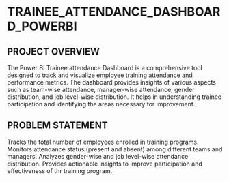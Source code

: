 # TRAINEE_ATTENDANCE_DASHBOARD_POWERBI
## PROJECT OVERVIEW
The Power BI Trainee attendance Dashboard is a comprehensive tool designed to track and visualize employee training attendance and performance metrics. 
The dashboard provides insights of various aspects such as team-wise attendance, manager-wise attendance, gender distribution, and job level-wise distribution. 
It helps in understanding trainee participation and identifying the areas necessary for improvement.
## PROBLEM STATEMENT
Tracks the total number of employees enrolled in training programs.
Monitors attendance status (present and absent) among different teams and managers.
Analyzes gender-wise and job level-wise attendance distribution.
Provides actionable insights to improve participation and effectiveness of thr training program.

